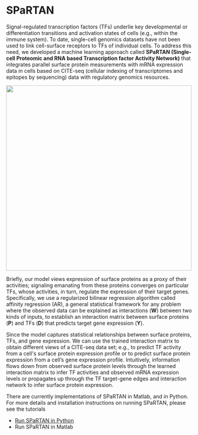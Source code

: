 # SPaRTAN
Signal-regulated transcription factors (TFs) underlie key developmental or differentiation transitions and activation states of cells (e.g., within the immune system). To date, single-cell genomics datasets have not been used to link cell-surface receptors to TFs of individual cells. To address this need, we developed a machine learning approach called **SPaRTAN (Single-cell Proteomic and RNA based Transcription factor Activity Network)** that integrates parallel surface protein measurements with mRNA expression data in cells based on CITE-seq (cellular indexing of transcriptomes and epitopes by sequencing) data with regulatory genomics resources. 

<img src="https://github.com/osmanbeyoglulab/SPaRTAN/data/diagram.png" width="500">

Briefly, our model views expression of surface proteins as a proxy of their activities; signaling emanating from these proteins converges on particular TFs, whose activities, in turn, regulate the expression of their target genes. Specifically, we use a regularized bilinear regression algorithm called affinity regression (AR), a general statistical framework for any problem where the observed data can be explained as interactions (**W**) between two kinds of inputs, to establish an interaction matrix between surface proteins (**P**) and TFs (**D**)  that predicts target gene expression (**Y**). 

Since the model captures statistical relationships between surface proteins, TFs, and gene expression. We can use the trained interaction matrix to obtain different views of a CITE-seq data set; e.g., to predict TF activity from a cell's surface protein expression profile or to predict surface protein expression from a cell’s gene expression profile.  Intuitively, information flows down from observed surface protein levels through the learned interaction matrix to infer TF activities and observed mRNA expression levels or propagates up through the TF target-gene edges and interaction network to infer surface protein expression. 

There are currently implementations of SPaRTAN in Matlab, and in Python. For more details and installation instructions on running SPaRTAN, please see the tutorials
* [Run SPaRTAN in Python](https://github.com/osmanbeyoglulab/SPaTRAN2/tree/main/SPaRTAN_python)
* Run SPaRTAN in Matlab
